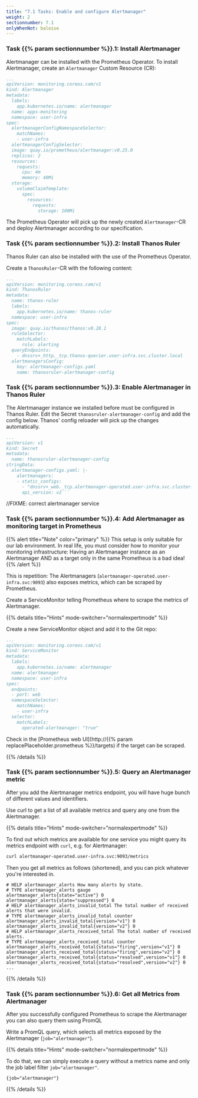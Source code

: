 ```yaml
---
title: "7.1 Tasks: Enable and configure Alertmanager"
weight: 2
sectionnumber: 7.1
onlyWhenNot: baloise
---
```


### Task {{% param sectionnumber %}}.1: Install Alertmanager

Alertmanager can be installed with the Prometheus Operator. To install Alertmanager, create an `Alertmanager` Custom Resource (CR):

```yaml
...
apiVersion: monitoring.coreos.com/v1
kind: Alertmanager
metadata:
  labels:
    app.kubernetes.io/name: alertmanager
  name: apps-monitoring
  namespace: user-infra
spec:
  alertmanagerConfigNamespaceSelector:
    matchNames:
    - user-infra
  alertmanagerConfigSelector:
  image: quay.io/prometheus/alertmanager:v0.25.0
  replicas: 2
  resources:
    requests:
      cpu: 4m
      memory: 40Mi
  storage:
    volumeClaimTemplate:
      spec:
        resources:
          requests:
            storage: 100Mi
```

The Prometheus Operator will pick up the newly created `Alertmanager`-CR and deploy Alertmanager according to our specification.

### Task {{% param sectionnumber %}}.2: Install Thanos Ruler

Thanos Ruler can also be installed with the use of the Prometheus Operator.

Create a `ThanosRuler`-CR with the following content:

```yaml
...
apiVersion: monitoring.coreos.com/v1
kind: ThanosRuler
metadata:
  name: thanos-ruler
  labels:
    app.kubernetes.io/name: thanos-ruler
  namespace: user-infra
spec:
  image: quay.io/thanos/thanos:v0.28.1
  ruleSelector:
    matchLabels:
      role: alerting
  queryEndpoints:
    - dnssrv+_http._tcp.thanos-querier.user-infra.svc.cluster.local
  alertmanagersConfig:
    key: alertmanager-configs.yaml
    name: thanosruler-alertmanager-config
```

### Task {{% param sectionnumber %}}.3: Enable Alertmanager in Thanos Ruler

The Alertmanager instance we installed before must be configured in Thanos Ruler. Edit the Secret `thanosruler-alertmanager-config` and add the config below. Thanos' config reloader will pick up the changes automatically.

```yaml
...
apiVersion: v1
kind: Secret
metadata:
  name: thanosruler-alertmanager-config
stringData:
  alertmanager-configs.yaml: |-
    alertmanagers:
    - static_configs:
      - "dnssrv+_web._tcp.alertmanager-operated.user-infra.svc.cluster.local"
      api_version: v2```
```
//FIXME: correct alertmanager service

### Task {{% param sectionnumber %}}.4: Add Alertmanager as monitoring target in Prometheus

{{% alert title="Note" color="primary" %}}
This setup is only suitable for our lab environment. In real life, you must consider how to monitor your monitoring infrastructure:
Having an Alertmanager instance as an Alertmanager AND as a target only in the same Prometheus is a bad idea!
{{% /alert %}}

This is repetition: The Alertmanagers (`alertmanager-operated.user-infra.svc:9093`) also exposes metrics, which can be scraped by Prometheus.

Create a ServiceMonitor telling Prometheus where to scrape the metrics of Alertmanager.

{{% details title="Hints" mode-switcher="normalexpertmode" %}}

Create a new ServiceMonitor object and add it to the Git repo:

```yaml
...
apiVersion: monitoring.coreos.com/v1
kind: ServiceMonitor
metadata:
  labels:
    app.kubernetes.io/name: alertmanager
  name: alertmanager
  namespace: user-infra
spec:
  endpoints:
  - port: web
  namespaceSelector:
    matchNames:
    - user-infra
  selector:
    matchLabels:
      operated-alertmanager: "true"
```

Check in the [Prometheus web UI](http://{{% param replacePlaceholder.prometheus %}}/targets) if the target can be scraped.

{{% /details %}}

### Task {{% param sectionnumber %}}.5: Query an Alertmanager metric

After you add the Alertmanager metrics endpoint, you will have huge bunch of different values and identifiers.

Use curl to get a list of all available metrics and query any one from the Alertmanager.

{{% details title="Hints" mode-switcher="normalexpertmode" %}}

To find out which metrics are available for one service you might query its metrics endpoint with `curl`, e.g. for Alertmanager:

```bash
curl alertmanager-operated.user-infra.svc:9093/metrics
```

Then you get all metrics as follows (shortened), and you can pick whatever you're interested in.

```promql
# HELP alertmanager_alerts How many alerts by state.
# TYPE alertmanager_alerts gauge
alertmanager_alerts{state="active"} 0
alertmanager_alerts{state="suppressed"} 0
# HELP alertmanager_alerts_invalid_total The total number of received alerts that were invalid.
# TYPE alertmanager_alerts_invalid_total counter
alertmanager_alerts_invalid_total{version="v1"} 0
alertmanager_alerts_invalid_total{version="v2"} 0
# HELP alertmanager_alerts_received_total The total number of received alerts.
# TYPE alertmanager_alerts_received_total counter
alertmanager_alerts_received_total{status="firing",version="v1"} 0
alertmanager_alerts_received_total{status="firing",version="v2"} 0
alertmanager_alerts_received_total{status="resolved",version="v1"} 0
alertmanager_alerts_received_total{status="resolved",version="v2"} 0
...
```

{{% /details %}}

### Task {{% param sectionnumber %}}.6: Get all Metrics from Alertmanager

After you successfully configured Prometheus to scrape the Alertmanager you can also query them using PromQL

Write a PromQL query, which selects all metrics exposed by the Alertmanager (`job="alertmanager"`).

{{% details title="Hints" mode-switcher="normalexpertmode" %}}

To do that, we can simply execute a query without a metrics name and only the job label filter `job="alertmanager"`.

```promql
{job="alertmanager"}
```

{{% /details %}}

